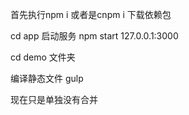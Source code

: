 首先执行npm i  或者是cnpm i 下载依赖包

cd app
启动服务 npm start
127.0.0.1:3000

cd demo  文件夹

编译静态文件   gulp

现在只是单独没有合并
